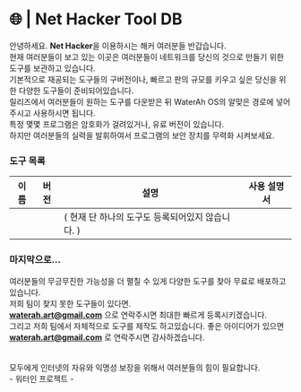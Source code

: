 # 🌐 | Net Hacker Tool DB
안녕하세요. **Net Hacker**을 이용하시는 해커 여러분들 반갑습니다.  
현재 여러분들이 보고 있는 이곳은 여러분들이 네트워크를 당신의 것으로 만들기 위한 도구를 보관하고 있습니다.  
기본적으로 재공되는 도구들의 구버전이나, 빠르고 판의 규모를 키우고 싶은 당신을 위한 다양한 도구들이 준비되어있습니다.  
릴리즈에서 여러분들이 원하는 도구를 다운받은 뒤 WaterAh OS의 알맞은 경로에 넣어주시고 사용하시면 됩니다.  
특정 몇몇 프로그램은 암호화가 걸려있거나, 유료 버전이 있습니다.  
하지만 여러분들의 실력을 발휘하여서 프로그램의 보안 장치를 무력화 시켜보세요.  

### 도구 목록
|이름|버전|설명|사용 설명서|
|--|--|--|--|
|||( 현재 단 하나의 도구도 등록되어있지 않습니다. )||

### 마지막으로...
여러분들의 무긍무진한 가능성을 더 펼칠 수 있게 다양한 도구를 찾아 무료로 배포하고 있습니다.  
저희 팀이 찾지 못한 도구들이 있다면.  
**waterah.art@gmail.com** 으로 연락주시면 최대한 빠르게 등록시키겠습니다.  
그리고 저희 팀에서 자체적으로 도구를 제작도 하고있습니다. 좋은 아이디어가 있으면  
**waterah.art@gmail.com** 로 연락주시면 감사하겠습니다.
<br>
<br>
<br>
모두에게 인터넷의 자유와 익명성 보장을 위해서 여러분들의 힘이 필요합니다.  
\- 워터인 프로젝트 -

